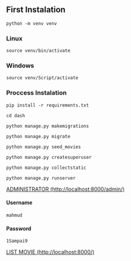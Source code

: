 ## First Instalation
```
python -m venv venv
```
### Linux
```
source venv/bin/activate
```
### Windows
```
source venv/Script/activate
```
### Proccess Instalation
```
pip install -r requirements.txt
```
```
cd dash
```
```
python manage.py makemigrations
```
```
python manage.py migrate
```
```
python manage.py seed_movies
```
```
python manage.py createsuperuser
```
```
python manage.py collectstatic
```
```
python manage.py runserver
```
[ADMINISTRATOR (http://localhost:8000/admin/)](http://localhost:8000/admin/)
#### Username
```
mahmud
```
#### Password
```
1Sampai9
```
[LIST MOVIE (http://localhost:8000/)](http://localhost:8000/)
